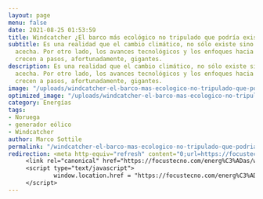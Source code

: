 ```yaml
---
layout: page
menu: false
date: 2021-08-25 01:53:59
title: Windcatcher ¿El barco más ecológico no tripulado que podría existir?
subtitle: Es una realidad que el cambio climático, no sólo existe sino que ya nos
  acecha. Por otro lado, los avances tecnológicos y los enfoques hacia el medio ambiente
  crecen a pasos, afortunadamente, gigantes.
description: Es una realidad que el cambio climático, no sólo existe sino que ya nos
  acecha. Por otro lado, los avances tecnológicos y los enfoques hacia el medio ambiente
  crecen a pasos, afortunadamente, gigantes.
image: "/uploads/windcatcher-el-barco-mas-ecologico-no-tripulado-que-podria-existir.webp"
optimized_image: "/uploads/windcatcher-el-barco-mas-ecologico-no-tripulado-que-podria-existir.webp"
category: Energías
tags:
- Noruega
- generador eólico
- Windcatcher
author: Marco Sottile
permalink: "/windcatcher-el-barco-mas-ecologico-no-tripulado-que-podria-existir/"
redirection: <meta http-equiv="refresh" content="0;url=https://focustecno.com/energ%C3%ADas/windcatcher-el-barco-mas-ecologico-no-tripulado-que-podria-existir/"/>
     <link rel="canonical" href="https://focustecno.com/energ%C3%ADas/windcatcher-el-barco-mas-ecologico-no-tripulado-que-podria-existir/"/>
     <script type="text/javascript">
             window.location.href = "https://focustecno.com/energ%C3%ADas/windcatcher-el-barco-mas-ecologico-no-tripulado-que-podria-existir/"
     </script>
---
```

